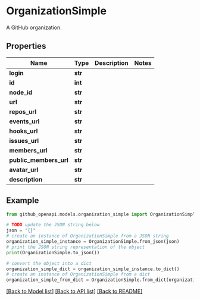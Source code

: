 # OrganizationSimple

A GitHub organization.

## Properties

Name | Type | Description | Notes
------------ | ------------- | ------------- | -------------
**login** | **str** |  | 
**id** | **int** |  | 
**node_id** | **str** |  | 
**url** | **str** |  | 
**repos_url** | **str** |  | 
**events_url** | **str** |  | 
**hooks_url** | **str** |  | 
**issues_url** | **str** |  | 
**members_url** | **str** |  | 
**public_members_url** | **str** |  | 
**avatar_url** | **str** |  | 
**description** | **str** |  | 

## Example

```python
from github_openapi.models.organization_simple import OrganizationSimple

# TODO update the JSON string below
json = "{}"
# create an instance of OrganizationSimple from a JSON string
organization_simple_instance = OrganizationSimple.from_json(json)
# print the JSON string representation of the object
print(OrganizationSimple.to_json())

# convert the object into a dict
organization_simple_dict = organization_simple_instance.to_dict()
# create an instance of OrganizationSimple from a dict
organization_simple_from_dict = OrganizationSimple.from_dict(organization_simple_dict)
```
[[Back to Model list]](../README.md#documentation-for-models) [[Back to API list]](../README.md#documentation-for-api-endpoints) [[Back to README]](../README.md)


